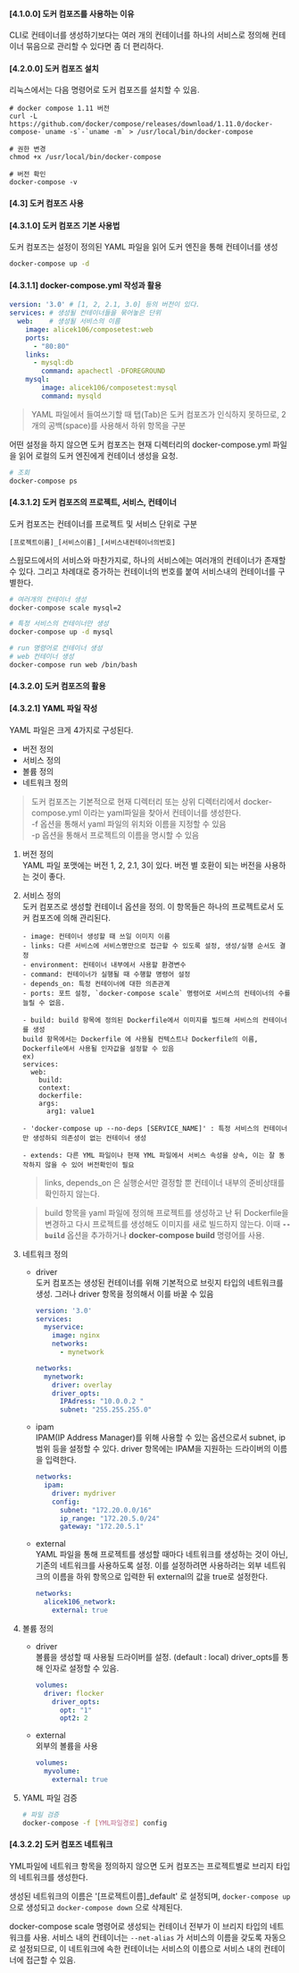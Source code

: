 #### [4.1.0.0] 도커 컴포즈를 사용하는 이유
CLI로 컨테이너를 생성하기보다는 여러 개의 컨테이너를 하나의 서비스로 정의해 컨테이너 묶음으로 관리할 수 있다면 좀 더 편리하다.

#### [4.2.0.0] 도커 컴포즈 설치
리눅스에서는 다음 명령어로 도커 컴포즈를 설치할 수 있음.
```
# docker compose 1.11 버전
curl -L https://github.com/docker/compose/releases/download/1.11.0/docker-compose-`uname -s`-`uname -m` > /usr/local/bin/docker-compose

# 권한 변경
chmod +x /usr/local/bin/docker-compose

# 버전 확인
docker-compose -v
```


#### [4.3] 도커 컴포즈 사용

#### [4.3.1.0] 도커 컴포즈 기본 사용법

도커 컴포즈는 설정이 정의된 YAML 파일을 읽어 도커 엔진을 통해 컨테이너를 생성

``` bash
docker-compose up -d
```

#### [4.3.1.1] docker-compose.yml 작성과 활용
``` yaml
version: '3.0' # [1, 2, 2.1, 3.0] 등의 버전이 있다.
services: # 생성될 컨테이너들을 묶어놓은 단위
  web:    # 생성될 서비스의 이름
    image: alicek106/composetest:web
    ports:
      - "80:80"
    links:
      - mysql:db
        command: apachectl -DFOREGROUND
    mysql:
        image: alicek106/composetest:mysql
        command: mysqld
```

> YAML 파일에서 들여쓰기할 때 탭(Tab)은 도커 컴포즈가 인식하지 못하므로, 2개의 공백(space)를 사용해서 하위 항목을 구분


어떤 설정을 하지 않으면 도커 컴포즈는 현재 디렉터리의 docker-compose.yml 파일을 읽어 로컬의 도커 엔진에게 컨테이너 생성을 요청.

``` bash
# 조회
docker-compose ps 
```
#### [4.3.1.2] 도커 컴포즈의 프로젝트, 서비스, 컨테이너

도커 컴포즈는 컨테이너를 프로젝트 및 서비스 단위로 구분

``` text
[프로젝트이름]_[서비스이름]_[서비스내컨테이너의번호]
```

스웜모드에서의 서비스와 마찬가지로, 하나의 서비스에는 여러개의 컨테이너가 존재할 수 있다. 그리고 차례대로 증가하는 컨테이너의 번호를 붙여 서비스내의 컨테이너를 구별한다.

``` bash
# 여러개의 컨테이너 생성
docker-compose scale mysql=2

# 특정 서비스의 컨테이너만 생성
docker-compose up -d mysql

# run 명령어로 컨테이너 생성
# web 컨테이너 생성
docker-compose run web /bin/bash
```

#### [4.3.2.0] 도커 컴포즈의 활용

#### [4.3.2.1] YAML 파일 작성

YAML 파일은 크게 4가지로 구성된다.
- 버전 정의
- 서비스 정의
- 볼륨 정의
- 네트워크 정의

> 도커 컴포즈는 기본적으로 현재 디렉터리 또는 상위 디렉터리에서 docker-compose.yml 이라는 yaml파일을 찾아서 컨테이너를 생성한다. <br>
> -f 옵션을 통해서 yaml 파일의 위치와 이름을 지정할 수 있음 <br>
> -p 옵션을 통해서 프로젝트의 이름을 명시할 수 있음

1. 버전 정의 <br>
YAML 파일 포맷에는 버전 1, 2, 2.1, 3이 있다. 버전 별 호환이 되는 버전을 사용하는 것이 좋다.
2. 서비스 정의 <br>
도커 컴포즈로 생성할 컨테이너 옵션을 정의. 이 항목들은 하나의 프로젝트로서 도커 컴포즈에 의해 관리된다.
    ``` text
    - image: 컨테이너 생성할 때 쓰일 이미지 이름
    - links: 다른 서비스에 서비스명만으로 접근할 수 있도록 설정, 생성/실행 순서도 결정
    - environment: 컨테이너 내부에서 사용할 환경변수
    - command: 컨테이너가 실행될 때 수행할 명령어 설정
    - depends_on: 특정 컨테이너에 대한 의존관계
    - ports: 포트 설정, `docker-compose scale` 명령어로 서비스의 컨테이너의 수를 늘릴 수 없음.

    - build: build 항목에 정의된 Dockerfile에서 이미지를 빌드해 서비스의 컨테이너를 생성
    build 항목에서는 Dockerfile 에 사용될 컨텍스트나 Dockerfile의 이름, Dockerfile에서 사용될 인자값을 설정할 수 있음
    ex)
    services:
      web:
        build: 
        context:
        dockerfile:
        args:
          arg1: value1
    
    - 'docker-compose up --no-deps [SERVICE_NAME]' : 특정 서비스의 컨테이너만 생성하되 의존성이 없는 컨테이너 생성

    - extends: 다른 YML 파일이나 현재 YML 파일에서 서비스 속성을 상속, 이는 잘 동작하지 않을 수 있어 버전확인이 필요
    ```

    > links, depends_on 은 실행순서만 결정할 뿐 컨테이너 내부의 준비상태를 확인하지 않는다.

    > build 항목을 yaml 파일에 정의해 프로젝트를 생성하고 난 뒤 Dockerfile을 변경하고 다시 프로젝트를 생성해도 이미지를 새로 빌드하지 않는다. 이때 __`--build`__ 옵션을 추가하거나 __docker-compose build__ 명령어를 사용.
3. 네트워크 정의 <br>
    - driver <br>
        도커 컴포즈는 생성된 컨테이너를 위해 기본적으로 브릿지 타입의 네트워크를 생성. 그러나 driver 항목을 정의해서 이를 바꿀 수 있음
        ``` yml
        version: '3.0'
        services:
          myservice:
            image: nginx
            networks:
              - mynetwork
        
        networks: 
          mynetwork:
            driver: overlay
            driver_opts:
              IPAdress: "10.0.0.2 "
              subnet: "255.255.255.0"
        ```
    - ipam <br>
    IPAM(IP Address Manager)를 위해 사용할 수 있는 옵션으로서 subnet, ip 범위 등을 설정할 수 있다. driver 항목에는 IPAM을 지원하는 드라이버의 이름을 입력한다.
        ``` yml
        networks: 
          ipam:
            driver: mydriver
            config:
              subnet: "172.20.0.0/16"
              ip_range: "172.20.5.0/24"
              gateway: "172.20.5.1"
        ```

    - external <br>
    YAML 파일을 통해 프로젝트를 생성할 때마다 네트워크를 생성하는 것이 아닌, 기존의 네트워크를 사용하도록 설정. 이를 설정하려면 사용하려는 외부 네트워크의 이름을 하위 항목으로 입력한 뒤 external의 값을 true로 설정한다.
        ``` yml
        networks:
          alicek106_network:
            external: true
        ```
    
4. 볼륨 정의
   - driver <br>
   볼륨을 생성할 때 사용될 드라이버를 설정. (default : local) driver_opts를 통해 인자로 설정할 수 있음.
        ``` yaml
        volumes:
          driver: flocker
            driver_opts:
              opt: "1"
              opt2: 2
        ```
   - external <br>
   외부의 볼륨을 사용
        ``` yaml
        volumes:
          myvolume:
            external: true
        ```

5. YAML 파일 검증
   ``` bash
   # 파일 검증
   docker-compose -f [YML파일경로] config
   ```
#### [4.3.2.2] 도커 컴포즈 네트워크
YML파일에 네트워크 항목을 정의하지 않으면 도커 컴포즈는 프로젝트별로 브리지 타입의 네트워크를 생성한다. 

생성된 네트워크의 이름은 '[프로젝트이름]_default' 로 설정되며, `docker-compose up`으로 생성되고 `docker-compose down` 으로 삭제된다.

docker-compose scale 명령어로 생성되는 컨테이너 전부가 이 브리지 타입의 네트워크를 사용. 서비스 내의 컨테이너는 `--net-alias` 가 서비스의 이름을 갖도록 자동으로 설정되므로, 이 네트워크에 속한 컨테이너는 서비스의 이름으로 서비스 내의 컨테이너에 접근할 수 있음.


